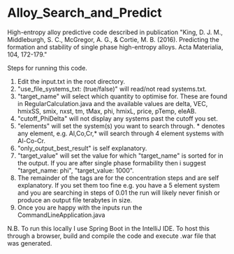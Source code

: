 # Alloy_Search_and_Predict
High-entropy alloy predictive code described in publication "King, D. J. M., Middleburgh, S. C., McGregor, A. G., &amp; Cortie, M. B. (2016). Predicting the formation and stability of single phase high-entropy alloys. Acta Materialia, 104, 172-179."

Steps for running this code.
1. Edit the input.txt in the root directory. 
2. "use_file_systems_txt: (true/false)" will read/not read systems.txt.
3. "target_name" will select which quantity to optimise for. These are found in RegularCalculation.java and the available values are delta, VEC, hmixSS, smix, nxst, tm, tMax, phi, hmixL, price, pTemp, eleAB.
4. "cutoff_PhiDelta" will not display any systems past the cutoff you set.
5. "elements" will set the system(s) you want to search through. * denotes any element, e.g. Al,Co,Cr,* will search through 4 element systems with Al-Co-Cr.
6. "only_output_best_result" is self explanatory.
7. "target_value" will set the value for which "target_name" is sorted for in the output. If you are after single phase formability then i suggest "target_name: phi", "target_value: 1000".
8. The remainder of the tags are for the concentration steps and are self explanatory. If you set them too fine e.g. you have a 5 element system and you are searching in steps of 0.01 the run will likely never finish or produce an output file terabytes in size.
9. Once you are happy with the inputs run the CommandLineApplication.java

N.B. To run this locally I use Spring Boot in the IntelliJ IDE. To host this through a browser, build and compile the code and execute .war file that was generated.

